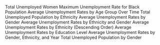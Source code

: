 Total Unemployed Women
Maximum Unemployment Rate for Black Population
Average Unemployment Rates by Age Group Over Time
Total Unemployed Population by Ethnicity
Average Unemployment Rates by Gender
Average Unemployment Rates by Ethnicity and Gender
Average Unemployment Rates by Ethnicity (Descending Order)
Average Unemployment Rates by Education Level
Average Unemployment Rates by Gender, Ethnicity, and Year
Total Unemployed Population by Gender
